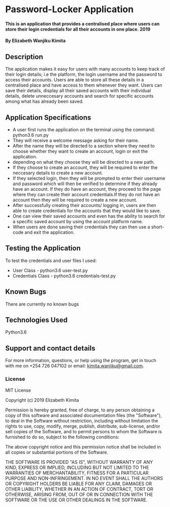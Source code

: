 # Password-Locker Application

#### This is an application that provides a centralised place where users can store their login credentials for all their accounts in one place. 2019

#### By **Elizabeth Wanjiku Kimita**

## Description
The application makes it easy for users with many accounts to keep track of their login details; i.e the platform, the login username and the password to access their accounts. Users are able to store all these details in a centralised place and have access to them whenever they want. Users can save their details, display all their saved accounts with their individual details, delete unneccesary accounts and search for specific accounts among what has already been saved.

## Application Specifications
* A user first runs the application on the terminal using the command: python3.6 run.py
* They will receive a welcome message asking for their name.
* After the name they will be directed to a section where they need to choose whether they want to create an account, login or exit the application.
* depending on what they choose they will be directed to a new path.
* If they choose to create an account, they will be required to enter the neccesary details to create a new account.
* If they selected login, then they will be prompted to enter their username and password which will then be verified to determine if they already have an account. If they do have an account, they proceed to the page where they can create their account credentials.If they do not have an account then they will be required to create a new account.
* After successfully creating their accounts/ logging in, users are then able to create credentials for the accounts that they would like to save.
* One can view their saved accounts and even has the ability to search for a specific saved account by using the account platform name.
* When users are done saving their credentials they can then use a short-code and exit the application.


## Testing the Application
To test the credentials and user files I used: 
* User Class - python3.6 user-test.py
* Credentials Class - python3.6 credentials-test.py

## Known Bugs
There are currently no known bugs

## Technologies Used
Python3.6

## Support and contact details
For more information, questions, or help using the program, get in touch with me on +254 726 047102 or email: kimita.wanjiku@gmail.com.

### License
  
MIT License

Copyright (c) 2019 Elizabeth Kimita

Permission is hereby granted, free of charge, to any person obtaining a copy
of this software and associated documentation files (the "Software"), to deal
in the Software without restriction, including without limitation the rights
to use, copy, modify, merge, publish, distribute, sub-license, and/or sell
copies of the Software, and to permit persons to whom the Software is
furnished to do so, subject to the following conditions:

The above copyright notice and this permission notice shall be included in all
copies or substantial portions of the Software.

THE SOFTWARE IS PROVIDED "AS IS", WITHOUT WARRANTY OF ANY KIND, EXPRESS OR
IMPLIED, INCLUDING BUT NOT LIMITED TO THE WARRANTIES OF MERCHANTABILITY,
FITNESS FOR A PARTICULAR PURPOSE AND NON-INFRINGEMENT. IN NO EVENT SHALL THE
AUTHORS OR COPYRIGHT HOLDERS BE LIABLE FOR ANY CLAIM, DAMAGES OR OTHER
LIABILITY, WHETHER IN AN ACTION OF CONTRACT, TORT OR OTHERWISE, ARISING FROM,
OUT OF OR IN CONNECTION WITH THE SOFTWARE OR THE USE OR OTHER DEALINGS IN THE
SOFTWARE.
